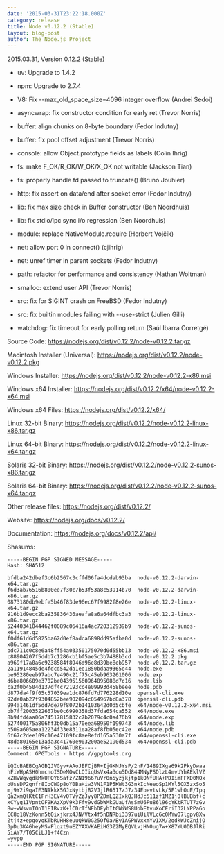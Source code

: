 ```yaml
---
date: '2015-03-31T23:22:18.000Z'
category: release
title: Node v0.12.2 (Stable)
layout: blog-post
author: The Node.js Project
---
```


2015.03.31, Version 0.12.2 (Stable)

- uv: Upgrade to 1.4.2

- npm: Upgrade to 2.7.4

- V8: Fix --max_old_space_size=4096 integer overflow (Andrei Sedoi)

- asyncwrap: fix constructor condition for early ret (Trevor Norris)

- buffer: align chunks on 8-byte boundary (Fedor Indutny)

- buffer: fix pool offset adjustment (Trevor Norris)

- console: allow Object.prototype fields as labels (Colin Ihrig)

- fs: make F_OK/R_OK/W_OK/X_OK not writable (Jackson Tian)

- fs: properly handle fd passed to truncate() (Bruno Jouhier)

- http: fix assert on data/end after socket error (Fedor Indutny)

- lib: fix max size check in Buffer constructor (Ben Noordhuis)

- lib: fix stdio/ipc sync i/o regression (Ben Noordhuis)

- module: replace NativeModule.require (Herbert Vojčík)

- net: allow port 0 in connect() (cjihrig)

- net: unref timer in parent sockets (Fedor Indutny)

- path: refactor for performance and consistency (Nathan Woltman)

- smalloc: extend user API (Trevor Norris)

- src: fix for SIGINT crash on FreeBSD (Fedor Indutny)

- src: fix builtin modules failing with --use-strict (Julien Gilli)

- watchdog: fix timeout for early polling return (Saúl Ibarra Corretgé)

Source Code: https://nodejs.org/dist/v0.12.2/node-v0.12.2.tar.gz

Macintosh Installer (Universal): https://nodejs.org/dist/v0.12.2/node-v0.12.2.pkg

Windows Installer: https://nodejs.org/dist/v0.12.2/node-v0.12.2-x86.msi

Windows x64 Installer: https://nodejs.org/dist/v0.12.2/x64/node-v0.12.2-x64.msi

Windows x64 Files: https://nodejs.org/dist/v0.12.2/x64/

Linux 32-bit Binary: https://nodejs.org/dist/v0.12.2/node-v0.12.2-linux-x86.tar.gz

Linux 64-bit Binary: https://nodejs.org/dist/v0.12.2/node-v0.12.2-linux-x64.tar.gz

Solaris 32-bit Binary: https://nodejs.org/dist/v0.12.2/node-v0.12.2-sunos-x86.tar.gz

Solaris 64-bit Binary: https://nodejs.org/dist/v0.12.2/node-v0.12.2-sunos-x64.tar.gz

Other release files: https://nodejs.org/dist/v0.12.2/

Website: https://nodejs.org/docs/v0.12.2/

Documentation: https://nodejs.org/docs/v0.12.2/api/

Shasums:

```
-----BEGIN PGP SIGNED MESSAGE-----
Hash: SHA512

bfdba242dbef3c6b2567c3cffd06fa4dcdab93ba  node-v0.12.2-darwin-x64.tar.gz
f6d3ab76516b800ee7f30c7b53f53a8c53914b70  node-v0.12.2-darwin-x86.tar.gz
0873180db9ebfe5b46f83de96ec67f9982f8e26e  node-v0.12.2-linux-x64.tar.gz
916b1d9ecc2ba935836436aeafa8a6a64dfbc3a3  node-v0.12.2-linux-x86.tar.gz
52440341044462f0089c06416a4ac720312939b9  node-v0.12.2-sunos-x64.tar.gz
f0df61d6d5825ba62d0ef8adca6898dd95afba0d  node-v0.12.2-sunos-x86.tar.gz
bdc711c0c8e6a48ff54a03350175070d0d55bb13  node-v0.12.2-x86.msi
c88904207f5ddb7c1286cb1bf5ae5c3b7488b3cd  node-v0.12.2.pkg
a969f17a0a6c9238584f8946d96e8d39be8eb957  node-v0.12.2.tar.gz
2a11914845de4fdcd542da1ee1850bdaa9365e44  node.exe
be95280eeb97abc7e490c21f75c45eb963261006  node.exp
d6ba806609e3702be043951560964895088d7c16  node.lib
ca2f0b4504d137df4c72193cc4e09993d458beee  node.pdb
d877da4f9f05c57039ea1dc876fd7d776228d10e  openssl-cli.exe
92de0ab27f9304852bee902094c054967bc8a378  openssl-cli.pdb
994a1461df5dd7de79f8072b14103642d0d5cbfe  x64/node-v0.12.2-x64.msi
bb7ff2003522667be0c6990358d37fda654ca552  x64/node.exe
8b94fd4aa06a74517815832c7b2079c4c0a476b9  x64/node.exp
527400175a806ff3b0db15a70eea68950f199743  x64/node.lib
b509a605aea12234f33e8311ea28af8fb05ec42e  x64/node.pdb
6f67c2dee109c16e47109fc8ae8efd165a530a7f  x64/openssl-cli.exe
48da80165e13ada3c41760e903200ae52190d534  x64/openssl-cli.pdb
-----BEGIN PGP SIGNATURE-----
Comment: GPGTools - https://gpgtools.org

iQIcBAEBCgAGBQJVGyv+AAoJEFCjBR+IjGKNJYsP/2nF/1489IXga69k2PkyDwaa
hFiWHpASH0hmcnoISDeMOwCLQIiqUsVx4a3ou5Dd844MNyPSDlzL4mvUYhAEklVZ
xZHvWqvqdkMkUFQY6Safz/ZN19667uVr0n5yzjkjtp1kONfUHA+PDIimFFXD0NQx
oUssDP2qnfr8IoCWGp8oY0BaHiw3VN1F1P5KWt3G3nkIcNeeoSp1MYl5OX5zxSo5
mj9Y2i9qaIE3NAkkX5GJxNytbj82VJjlR6517zJ7z34EbevtvLk/5F1whOuE/Ipq
Qa2xmQlKtC1FrH3EV4v0TVyZzJyy8PZDmLQZIxkQJHdJc511zf1MZ1j0lBUBbf+c
xCYyg1IVpntOF9KAzXpV9k3Ffv9vdGbWMkGUaUfAsSmU6Pu86l96cYKtRTUT7zGv
Bw+wWsvmIOnT1EIRvzK+lCDrTfNEhDEyhItGWiWS8UobEtvuXoCEriI32LYPPa6o
CC8q18VzKonn5t0ixjkrx4JN/Vtx4f5nDNRbi3397uiUilVLc6c0MYwO7lgpv8Xw
Ztj4z+epqoyqKTbRUHH8euuQkW0G25Of0a/By1AGPWVxxmYv1XM/2qdkWJcZnijO
3pDu3K4GheyMSvFlqzt9uEZYAXVKAEiHG3Z2MyEQVLvjHN0ug7w+X87YU0DBJlRi
5iAY7/T05CiLJ1+f4Czn
=yvpO
-----END PGP SIGNATURE-----
```
